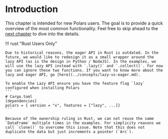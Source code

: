 # Introduction

This chapter is intended for new Polars users.
The goal is to provide a quick overview of the most common functionality.
Feel free to skip ahead to the [next chapter](../concepts/data-types.md) to dive into the details.

!!! rust "Rust Users Only"

    Due to historical reasons, the eager API in Rust is outdated. In the future, we would like to redesign it as a small wrapper around the lazy API (as is the design in Python / NodeJS). In the examples, we will use the lazy API instead with `.lazy()` and `.collect()`. For now you can ignore these two functions. If you want to know more about the lazy and eager API, go [here](../concepts/lazy-vs-eager.md).

    To enable the Lazy API ensure you have the feature flag `lazy` configured when installing Polars
    ```
    # Cargo.toml
    [dependencies]
    polars = { version = "x", features = ["lazy", ...]}
    ```

    Because of the ownership ruling in Rust, we can not reuse the same `DataFrame` multiple times in the examples. For simplicity reasons we call `clone()` to overcome this issue. Note that this does not duplicate the data but just increments a pointer (`Arc`).
